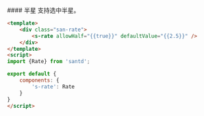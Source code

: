 
<text lang="cn">
#### 半星
支持选中半星。
</text>

```html
<template>
    <div class="san-rate">
        <s-rate allowHalf="{{true}}" defaultValue="{{2.5}}" />
    </div>
</template>
<script>
import {Rate} from 'santd';

export default {
    components: {
        's-rate': Rate
    }
}
</script>
```
